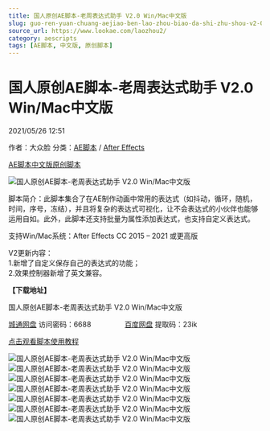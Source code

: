 ```yaml
---
title: 国人原创AE脚本-老周表达式助手 V2.0 Win/Mac中文版
slug: guo-ren-yuan-chuang-aejiao-ben-lao-zhou-biao-da-shi-zhu-shou-v2-0-win-maczhong-wen-ban
source_url: https://www.lookae.com/laozhou2/
category: aescripts
tags: [AE脚本, 中文版, 原创脚本]
---
```

# 国人原创AE脚本-老周表达式助手 V2.0 Win/Mac中文版

2021/05/26 12:51

作者：大众脸
分类：[AE脚本](https://www.lookae.com/after-effects/aescripts/) / [After Effects](https://www.lookae.com/after-effects/)

[AE脚本](https://www.lookae.com/tag/ae%e8%84%9a%e6%9c%ac/)[中文版](https://www.lookae.com/tag/%e4%b8%ad%e6%96%87%e7%89%88/)[原创脚本](https://www.lookae.com/tag/%e5%8e%9f%e5%88%9b%e8%84%9a%e6%9c%ac/)

![国人原创AE脚本-老周表达式助手 V2.0 Win/Mac中文版](https://www.lookae.com/wp-content/uploads/2021/05/laozhou-V2.jpg "国人原创AE脚本-老周表达式助手 V2.0 Win/Mac中文版-LookAE.com")

脚本简介：此脚本集合了在AE制作动画中常用的表达式（如抖动，循环，随机，时间，序号，冻结），并且将复杂的表达式可视化，让不会表达式的小伙伴也能够运用自如。此外，此脚本还支持批量为属性添加表达式，也支持自定义表达式。

支持Win/Mac系统：After Effects CC 2015 – 2021 或更高版

V2更新内容：  
1.新增了自定义保存自己的表达式的功能；  
2.效果控制器新增了英文兼容。

**【下载地址】**

国人原创AE脚本-老周表达式助手 V2.0 Win/Mac中文版

[城通网盘](https://089u.com/f/680462-497210319-e9276e) 访问密码：6688                 [百度网盘](https://pan.baidu.com/s/1NvhBZp3ZtgBgQsoq9bs4cw) 提取码：23ik

[点击观看脚本使用教程](https://www.bilibili.com/video/BV1Ev41157kE)

![国人原创AE脚本-老周表达式助手 V2.0 Win/Mac中文版](https://img.alicdn.com/imgextra/i3/705956171/O1CN01HTdJXH1vSMnvYF3YI_!!705956171.png "国人原创AE脚本-老周表达式助手 V2.0 Win/Mac中文版-LookAE.com")![国人原创AE脚本-老周表达式助手 V2.0 Win/Mac中文版](https://img.alicdn.com/imgextra/i3/705956171/O1CN01T2dxvn1vSMnrsL84r_!!705956171.png "国人原创AE脚本-老周表达式助手 V2.0 Win/Mac中文版-LookAE.com")![国人原创AE脚本-老周表达式助手 V2.0 Win/Mac中文版](https://img.alicdn.com/imgextra/i1/705956171/O1CN017sxaZY1vSMnr22o3i_!!705956171.png "国人原创AE脚本-老周表达式助手 V2.0 Win/Mac中文版-LookAE.com")![国人原创AE脚本-老周表达式助手 V2.0 Win/Mac中文版](https://img.alicdn.com/imgextra/i4/705956171/O1CN01Z5muE71vSMnu4gq4C_!!705956171.png "国人原创AE脚本-老周表达式助手 V2.0 Win/Mac中文版-LookAE.com")![国人原创AE脚本-老周表达式助手 V2.0 Win/Mac中文版](https://img.alicdn.com/imgextra/i1/705956171/O1CN01BFONwm1vSMnmMlUwo_!!705956171.png "国人原创AE脚本-老周表达式助手 V2.0 Win/Mac中文版-LookAE.com")![国人原创AE脚本-老周表达式助手 V2.0 Win/Mac中文版](https://img.alicdn.com/imgextra/i4/705956171/O1CN01hlQfRL1vSMnmMn6iw_!!705956171.png "国人原创AE脚本-老周表达式助手 V2.0 Win/Mac中文版-LookAE.com")![国人原创AE脚本-老周表达式助手 V2.0 Win/Mac中文版](https://img.alicdn.com/imgextra/i3/705956171/O1CN01MXRNkK1vSMnlouTFM_!!705956171.png "国人原创AE脚本-老周表达式助手 V2.0 Win/Mac中文版-LookAE.com")

